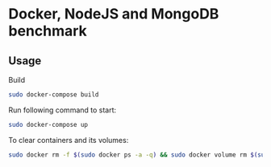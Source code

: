 # Docker, NodeJS and MongoDB benchmark

## Usage

Build

```bash
sudo docker-compose build
```

Run following command to start:

```bash
sudo docker-compose up
```

To clear containers and its volumes:

```bash
sudo docker rm -f $(sudo docker ps -a -q) && sudo docker volume rm $(sudo docker volume ls -q)
```